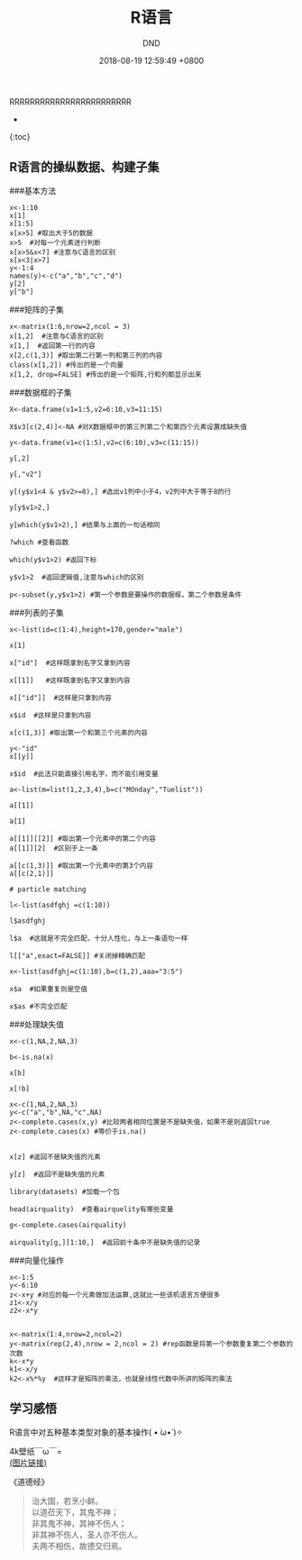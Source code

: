 ﻿---
layout: post
title:  "R语言"
date:   2018-08-19 12:59:49 +0800
categories: R-program-language
tags: R-program-language
img: http://or4d8nhvk.bkt.clouddn.com/18-8-19/6736176.jpg
author: DND
---

RRRRRRRRRRRRRRRRRRRRRRRR

* 
{:toc}

## R语言的操纵数据、构建子集
###基本方法
```
x<-1:10
x[1]
x[1:5]
x[x>5] #取出大于5的数据
x>5  #对每一个元素进行判断
x[x>5&x<7] #注意与C语言的区别
x[x<3|x>7]
y<-1:4
names(y)<-c("a","b","c","d")
y[2]
y["b"]
```
###矩阵的子集
```
x<-matrix(1:6,nrow=2,ncol = 3)
x[1,2]  #注意与C语言的区别
x[1,]  #返回第一行的内容
x[2,c(1,3)] #取出第二行第一列和第三列的内容
class(x[1,2]) #传出的是一个向量
x[1,2, drop=FALSE] #传出的是一个矩阵,行和列都显示出来
```


###数据框的子集
```
X<-data.frame(v1=1:5,v2=6:10,v3=11:15)

X$v3[c(2,4)]<-NA #对X数据框中的第三列第二个和第四个元素设置成缺失值

y<-data.frame(v1=c(1:5),v2=c(6:10),v3=c(11:15))

y[,2]

y[,"v2"]

y[(y$v1<4 & y$v2>=8),] #选出v1列中小于4，v2列中大于等于8的行

y[y$v1>2,]

y[which(y$v1>2),] #结果与上面的一句话相同

?which #查看函数

which(y$v1>2) #返回下标

y$v1>2  #返回逻辑值,注意与which的区别

p<-subset(y,y$v1>2) #第一个参数是要操作的数据框，第二个参数是条件

```


###列表的子集
```
x<-list(id=c(1:4),height=170,gender="male")

x[1]

x["id"]  #这样既拿到名字又拿到内容

x[[1]]   #这样既拿到名字又拿到内容

x[["id"]]  #这样是只拿到内容

x$id  #这样是只拿到内容

x[c(1,3)] #取出第一个和第三个元素的内容

y<-"id"
x[[y]]

x$id  #此法只能直接引用名字，而不能引用变量

a<-list(m=list(1,2,3,4),b=c("MOnday","Tuelist"))

a[[1]]

a[1]

a[[1]][[2]] #取出第一个元素中的第二个内容
a[[1]][2]  #区别于上一条

a[[c(1,3)]] #取出第一个元素中的第3个内容
a[[c(2,1)]]

# particle matching

l<-list(asdfghj =c(1:10))

l$asdfghj

l$a  #这就是不完全匹配，十分人性化，与上一条语句一样

l[["a",exact=FALSE]] #关闭掉精确匹配

x<-list(asdfghj=c(1:10),b=c(1,2),aaa="3:5")

x$a  #如果重复则是空值

x$as #不完全匹配
```



###处理缺失值
```
x<-c(1,NA,2,NA,3)

b<-is.na(x)

x[b]

x[!b]

x<-c(1,NA,2,NA,3)
y<-c("a","b",NA,"c",NA)
z<-complete.cases(x,y) #比较两者相同位置是不是缺失值，如果不是则返回true
z<-complete.cases(x) #等价于is.na()


x[z] #返回不是缺失值的元素

y[z]  #返回不是缺失值的元素

library(datasets) #加载一个包

head(airquality)  #查看airquelity有哪些变量

g<-complete.cases(airquality)

airquality[g,][1:10,]  #返回前十条中不是缺失值的记录
```



###向量化操作
```
x<-1:5
y<-6:10
z<-x+y #对应的每一个元素做加法运算,这就比一些该机语言方便很多
z1<-x/y
z2<-x*y


x<-matrix(1:4,nrow=2,ncol=2)
y<-matrix(rep(2,4),nrow = 2,ncol = 2) #rep函数是将第一个参数重复第二个参数的次数
k<-x*y
k1<-x/y
k2<-x%*%y  #这样才是矩阵的乘法，也就是线性代数中所讲的矩阵的乘法
```


## 学习感悟
R语言中对五种基本类型对象的基本操作( • ̀ω•́ )✧

4k壁纸￣ω￣=  
[(图片链接)](http://or4d8nhvk.bkt.clouddn.com/18-8-20/4213785.jpg)

《道德经》
> 治大国，若烹小鲜。  
以道莅天下，其鬼不神；  
非其鬼不神，其神不伤人；  
非其神不伤人，圣人亦不伤人。  
夫两不相伤，故德交归焉。  


